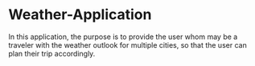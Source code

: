 # Weather-Application

In this application, the purpose is to provide the user whom may be a traveler with the weather outlook for multiple cities, so that the user can plan their trip accordingly.
